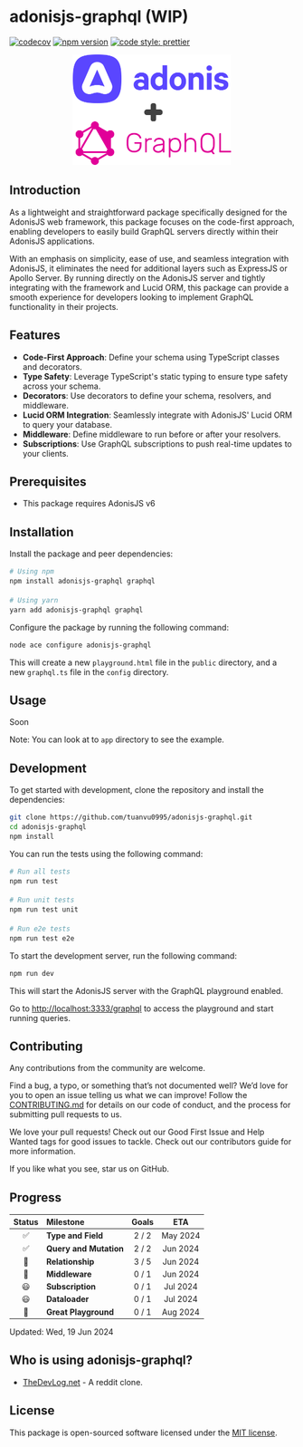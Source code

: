 # adonisjs-graphql (WIP)

[![codecov](https://codecov.io/github/tuanvu0995/adonisjs-graphql/graph/badge.svg?token=MS5XM1U2I1)](https://codecov.io/github/tuanvu0995/adonisjs-graphql)
[![npm version](https://badge.fury.io/js/adonisjs-graphql.svg)](https://badge.fury.io/js/adonisjs-graphql)
[![code style: prettier](https://img.shields.io/badge/code_style-prettier-ff69b4.svg?style=flat-square)](https://github.com/prettier/prettier)

<p align="center">
<img src="https://raw.githubusercontent.com/tuanvu0995/adonisjs-graphql/main/docs/img/adonis-graphql.png" width="280px" alt="Adonis Graphql">
</p>

## Introduction

As a lightweight and straightforward package specifically designed for the AdonisJS web framework, this package focuses on the code-first approach, enabling developers to easily build GraphQL servers directly within their AdonisJS applications.

With an emphasis on simplicity, ease of use, and seamless integration with AdonisJS, it eliminates the need for additional layers such as ExpressJS or Apollo Server. By running directly on the AdonisJS server and tightly integrating with the framework and Lucid ORM, this package can provide a smooth experience for developers looking to implement GraphQL functionality in their projects.

## Features

- **Code-First Approach**: Define your schema using TypeScript classes and decorators.
- **Type Safety**: Leverage TypeScript's static typing to ensure type safety across your schema.
- **Decorators**: Use decorators to define your schema, resolvers, and middleware.
- **Lucid ORM Integration**: Seamlessly integrate with AdonisJS' Lucid ORM to query your database.
- **Middleware**: Define middleware to run before or after your resolvers.
- **Subscriptions**: Use GraphQL subscriptions to push real-time updates to your clients.

## Prerequisites

- This package requires AdonisJS v6

## Installation

Install the package and peer dependencies:

```bash
# Using npm
npm install adonisjs-graphql graphql

# Using yarn
yarn add adonisjs-graphql graphql
```

Configure the package by running the following command:

```bash
node ace configure adonisjs-graphql
```

This will create a new `playground.html` file in the `public` directory, and a new `graphql.ts` file in the `config` directory.

## Usage

Soon

Note: You can look at to `app` directory to see the example.

## Development

To get started with development, clone the repository and install the dependencies:

```bash
git clone https://github.com/tuanvu0995/adonisjs-graphql.git
cd adonisjs-graphql
npm install
```

You can run the tests using the following command:

```bash
# Run all tests
npm run test

# Run unit tests
npm run test unit

# Run e2e tests
npm run test e2e
```

To start the development server, run the following command:

```bash
npm run dev
```

This will start the AdonisJS server with the GraphQL playground enabled.

Go to [http://localhost:3333/graphql](http://localhost:3333/graphql) to access the playground and start running queries.

## Contributing

Any contributions from the community are welcome.

Find a bug, a typo, or something that’s not documented well? We’d love for you to open an issue telling us what we can improve! Follow the [CONTRIBUTING.md](CONTRIBUTING.md) for details on our code of conduct, and the process for submitting pull requests to us.

We love your pull requests! Check out our Good First Issue and Help Wanted tags for good issues to tackle. Check out our contributors guide for more information.

If you like what you see, star us on GitHub.

## Progress

| Status | Milestone              | Goals |   ETA    |
| :----: | :--------------------- | :---: | :------: |
|   ✅   | **Type and Field**     | 2 / 2 | May 2024 |
|   ✅   | **Query and Mutation** | 2 / 2 | Jun 2024 |
|   🚀   | **Relationship**       | 3 / 5 | Jun 2024 |
|   🚀   | **Middleware**         | 0 / 1 | Jun 2024 |
|   😃   | **Subscription**       | 0 / 1 | Jul 2024 |
|   😃   | **Dataloader**         | 0 / 1 | Jul 2024 |
|   🚀   | **Great Playground**   | 0 / 1 | Aug 2024 |

Updated: Wed, 19 Jun 2024

## Who is using adonisjs-graphql?

- [TheDevLog.net](https://thedevlog.net) - A reddit clone.

## License

This package is open-sourced software licensed under the [MIT license](https://raw.githubusercontent.com/tuanvu0995/adonisjs-graphql/main/LICENSE).
